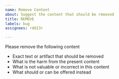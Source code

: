 ```yaml
---
name: Remove Content
about: Suggest the content that should be removed
title: REMOVE
labels: bug
assignees: rdd13r

---
```


Please remove the following content

- Exact text or artifact that should be removed
- What is the harm from the present content
- What is not valuable or incorrect in this content
- What should or can be offered instead

